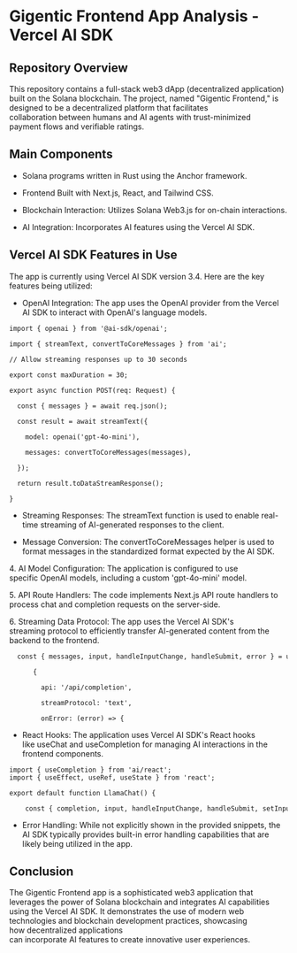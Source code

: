 # Gigentic Frontend App Analysis - Vercel AI SDK

## Repository Overview

This repository contains a full-stack web3 dApp (decentralized application) built on the Solana blockchain. The project, named "Gigentic Frontend," is designed to be a decentralized platform that facilitates collaboration between humans and AI agents with trust-minimized payment flows and verifiable ratings.

## Main Components

- Solana programs written in Rust using the Anchor framework.

- Frontend Built with Next.js, React, and Tailwind CSS.

- Blockchain Interaction: Utilizes Solana Web3.js for on-chain interactions.

- AI Integration: Incorporates AI features using the Vercel AI SDK.

## Vercel AI SDK Features in Use

The app is currently using Vercel AI SDK version 3.4. Here are the key features being utilized:

- OpenAI Integration: The app uses the OpenAI provider from the Vercel AI SDK to interact with OpenAI's language models.
```
import { openai } from '@ai-sdk/openai';

import { streamText, convertToCoreMessages } from 'ai';

// Allow streaming responses up to 30 seconds

export const maxDuration = 30;

export async function POST(req: Request) {

  const { messages } = await req.json();

  const result = await streamText({

    model: openai('gpt-4o-mini'),

    messages: convertToCoreMessages(messages),

  });

  return result.toDataStreamResponse();

}

```


- Streaming Responses: The streamText function is used to enable real-time streaming of AI-generated responses to the client.

- Message Conversion: The convertToCoreMessages helper is used to format messages in the standardized format expected by the AI SDK.

4. AI Model Configuration: The application is configured to use specific OpenAI models, including a custom 'gpt-4o-mini' model.

5. API Route Handlers: The code implements Next.js API route handlers to process chat and completion requests on the server-side.

6. Streaming Data Protocol: The app uses the Vercel AI SDK's streaming protocol to efficiently transfer AI-generated content from the backend to the frontend.
```
  const { messages, input, handleInputChange, handleSubmit, error } = useChat(

      {

        api: '/api/completion',

        streamProtocol: 'text',

        onError: (error) => {
```

- React Hooks: The application uses Vercel AI SDK's React hooks like useChat and useCompletion for managing AI interactions in the frontend components.
```
import { useCompletion } from 'ai/react';
import { useEffect, useRef, useState } from 'react';

export default function LlamaChat() {

    const { completion, input, handleInputChange, handleSubmit, setInput } = useCompletion();
```

- Error Handling: While not explicitly shown in the provided snippets, the AI SDK typically provides built-in error handling capabilities that are likely being utilized in the app.

## Conclusion

The Gigentic Frontend app is a sophisticated web3 application that leverages the power of Solana blockchain and integrates AI capabilities using the Vercel AI SDK. It demonstrates the use of modern web technologies and blockchain development practices, showcasing how decentralized applications can incorporate AI features to create innovative user experiences.
